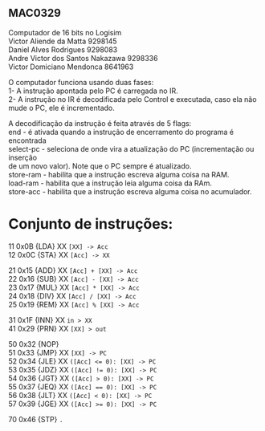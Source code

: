 ## MAC0329
Computador de 16 bits no Logisim  
Victor Aliende da Matta          9298145  
Daniel Alves Rodrigues           9298083  
Andre Victor dos Santos Nakazawa 9298336  
Victor Domiciano Mendonca        8641963  

O computador funciona usando duas fases:  
1- A instrução apontada pelo PC é carregada no IR.  
2- A instrução no IR é decodificada pelo Control e executada, caso ela não mude 
o PC, ele é incrementado.  

A decodificação da instrução é feita através de 5 flags:  
end - é ativada quando a instrução de encerramento do programa é encontrada  
select-pc - seleciona de onde vira a atualização do PC (incrementação ou inserção  
de um novo valor). Note que o PC sempre é atualizado.  
store-ram - habilita que a instrução escreva alguma coisa na RAM.  
load-ram - habilita que a instrução leia alguma coisa da RAm.  
store-acc - habilita que a instrução escreva alguma coisa no acumulador.  

# Conjunto de instruções:

11 0x0B {LDA} XX    `[XX] -> Acc`  
12 0x0C {STA} XX    `[Acc] -> XX`  
  
21 0x15 {ADD} XX    `[Acc] + [XX] -> Acc`  
22 0x16 {SUB} XX    `[Acc] - [XX] -> Acc`  
23 0x17 {MUL} XX    `[Acc] * [XX] -> Acc`  
24 0x18 {DIV} XX    `[Acc] / [XX] -> Acc`  
25 0x19 {REM} XX    `[Acc] % [XX] -> Acc`  
  
31 0x1F {INN} XX    `in > XX`  
41 0x29 {PRN} XX    `[XX] > out`  
  
50 0x32 {NOP}  
51 0x33 {JMP} XX    `[XX] -> PC`  
52 0x34 {JLE} XX    `([Acc] <= 0): [XX] -> PC`  
53 0x35 {JDZ} XX    `([Acc] != 0): [XX] -> PC`  
54 0x36 {JGT} XX    `([Acc] > 0): [XX] -> PC`  
55 0x37 {JEQ} XX    `([Acc] == 0): [XX] -> PC`  
56 0x38 {JLT} XX    `([Acc] < 0): [XX] -> PC`  
57 0x39 {JGE} XX    `([Acc] >= 0): [XX] -> PC`  
  
70 0x46 {STP}       `.`  


